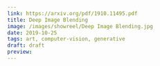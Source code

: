 ```yaml
---
link: https://arxiv.org/pdf/1910.11495.pdf
title: Deep Image Blending
image: /images/showreel/Deep Image Blending.jpg
date: 2019-10-25
tags: art, computer-vision, generative
draft: draft
preview:
---
```



